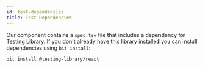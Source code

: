 ```yaml
---
id: test-dependencies
title: Test Dependencies
---
```


Our component contains a `spec.tsx` file that includes a dependency for Testing Library. If you don't already have this library installed you can install dependencies using `bit install`:

```bash
bit install @testing-library/react
```

